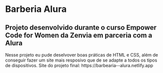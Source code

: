 <h1> Barberia Alura </h1>
<h2> Projeto desenvolvido durante o curso Empower Code for Women da Zenvia em parceria com a Alura </h2>

<p> Nesse projeto eu pude deselvover boas práticas de HTML e CSS, além de conseguir fazer um site mais resposivo que de se adapte a todos os tipos de dispositivos. 
Site do projeto final: https://barbearia--alura.netlify.app
</p>
